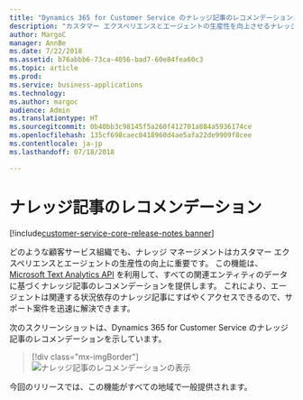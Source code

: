 ```yaml
---
title: "Dynamics 365 for Customer Service のナレッジ記事のレコメンデーションのしくみの確認"
description: "カスタマー エクスペリエンスとエージェントの生産性を向上させるナレッジ記事のレコメンデーション機能について理解します"
author: MargoC
manager: AnnBe
ms.date: 7/22/2018
ms.assetid: b76abbb6-73ca-4056-bad7-60e84fea60c3
ms.topic: article
ms.prod: 
ms.service: business-applications
ms.technology: 
ms.author: margoc
audience: Admin
ms.translationtype: HT
ms.sourcegitcommit: 0b40bb3c98145f5a260f412701a884a5936174ce
ms.openlocfilehash: 135cf698caec8418960d4ae5afa22de9909f8cee
ms.contentlocale: ja-jp
ms.lasthandoff: 07/18/2018

---
```

#  <a name="knowledge-article-recommendation"></a>ナレッジ記事のレコメンデーション 

[!include[customer-service-core-release-notes banner](../../includes/customer-service-core-release-notes.md)]



どのような顧客サービス組織でも、ナレッジ マネージメントはカスタマー エクスペリエンスとエージェントの生産性の向上に重要です。  この機能は、[Microsoft Text Analytics API](https://azure.microsoft.com/en-in/services/cognitive-services/text-analytics/) を利用して、すべての関連エンティティのデータに基づくナレッジ記事のレコメンデーションを提供します。 これにより、エージェントは関連する状況依存のナレッジ記事にすばやくアクセスできるので、サポート案件を迅速に解決できます。

次のスクリーンショットは、Dynamics 365 for Customer Service のナレッジ記事のレコメンデーションを示しています。 

> [!div class="mx-imgBorder"]
> ![](media/knowledge-article-suggestion.png "ナレッジ記事のレコメンデーションの表示")

今回のリリースでは、この機能がすべての地域で一般提供されます。 

